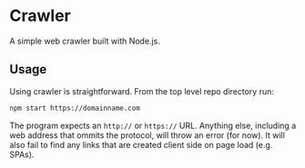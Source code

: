# Crawler

A simple web crawler built with Node.js.

## Usage

Using crawler is straightforward. From the top level repo directory run:

```sh
npm start https://domainname.com
```

The program expects an `http://` or `https://` URL. Anything else, including a web address that ommits the protocol, will throw an error (for now). It will also fail to find any links that are created client side on page load (e.g. SPAs).